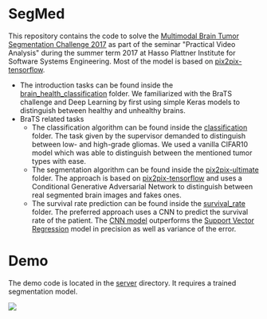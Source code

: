 # SegMed
This repository contains the code to solve the [Multimodal Brain Tumor Segmentation Challenge 2017](http://braintumorsegmentation.org/) as part of the seminar "Practical Video Analysis" during the summer term 2017 at Hasso Plattner Institute for Software Systems Engineering. Most of the model is based on [pix2pix-tensorflow](https://github.com/yenchenlin/pix2pix-tensorflow).

- The introduction tasks can be found inside the [brain_health_classification](https://github.com/HPI-DeepLearning/SegMed/tree/master/brain_health_classification) folder. We familiarized with the BraTS challenge and Deep Learning by first using simple Keras models to distinguish between healthy and unhealthy brains.
- BraTS related tasks
    - The classification algorithm can be found inside the [classification](https://github.com/HPI-DeepLearning/SegMed/tree/master/classification) folder. The task given by the supervisor demanded to distinguish between low- and high-grade gliomas. We used a vanilla CIFAR10 model which was able to distinguish between the mentioned tumor types with ease. 
    - The segmentation algorithm can be found inside the [pix2pix-ultimate](https://github.com/HPI-DeepLearning/SegMed/tree/master/pix2pix-ultimate) folder. The approach is based on [pix2pix-tensorflow](https://github.com/yenchenlin/pix2pix-tensorflow) and uses a Conditional Generative Adversarial Network to distinguish between real segmented brain images and fakes ones.   
    - The survival rate prediction can be found inside the [survival_rate](https://github.com/HPI-DeepLearning/SegMed/tree/master/survival_rate) folder. The preferred approach uses a CNN to predict the survival rate of the patient. The [CNN model](https://github.com/HPI-DeepLearning/SegMed/blob/master/survival_rate/Model.ipynb) outperforms the [Support Vector Regression](https://github.com/HPI-DeepLearning/SegMed/blob/master/survival_rate/SVR_wg.ipynb) model in precision as well as variance of the error. 
# Demo
The demo code is located in the [server](https://github.com/HPI-DeepLearning/SegMed/tree/master/server) directory. It requires a trained segmentation model.

![](https://user-images.githubusercontent.com/6676439/29240031-278b6162-7f5d-11e7-8846-b0e8049191ff.gif)
